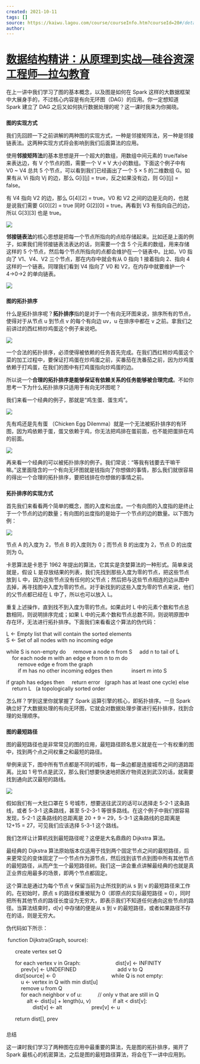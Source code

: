 ```yaml
---
created: 2021-10-11
tags: []
source: https://kaiwu.lagou.com/course/courseInfo.htm?courseId=20#/detail/pc?id=524
author: 
---
```


# [数据结构精讲：从原理到实战—硅谷资深工程师—拉勾教育](https://kaiwu.lagou.com/course/courseInfo.htm?courseId=20#/detail/pc?id=524)


在上一讲中我们学习了图的基本概念，以及图是如何在 Spark 这样的大数据框架中大展身手的，不过核心内容是有向无环图（DAG）的应用。你一定想知道 Spark 建立了 DAG 之后又如何执行数据处理的呢？这一课时我来为你揭晓。  

### 

**图的实现方式**

我们先回顾一下之前讲解的两种图的实现方式，一种是邻接矩阵法，另一种是邻接链表法。这两种实现方式将会影响到我们后面算法的应用。

使用**邻接矩阵法**的基本思想是开一个超大的数组，用数组中间元素的 true/false 来表达边，有 V 个节点的图，需要一个 V × V 大小的数组。下面这个例子中有 V0 ~ V4 总共 5 个节点，可以看到我们已经画出了一个 5 × 5 的二维数组 G。如果有从 Vi 指向 Vj 的边，那么 G\[i\]\[j\] = true，反之如果没有边，则 G\[i\]\[j\] = false。

有 V4 指向 V2 的边，那么 G\[4\]\[2\] = true。V0 和 V2 之间的边是无向的，也就是说我们需要 G\[0\]\[2\] = true 同时 G\[2\]\[0\] = true。再看到 V3 有指向自己的边，所以 G\[3\]\[3\] 也是 true。

![](https://s0.lgstatic.com/i/image3/M01/68/BA/Cgq2xl5PhMCAeUfMAAGzC982uo4755.png)

**邻接链表法**的核心思想是把每一个节点所指向的点给存储起来。比如还是上面的例子，如果我们用邻接链表法表达的话，则需要一个含 5 个元素的数组，用来存储这样的 5 个节点，然后每个节点所指向的点都会维护在一个链表中。比如，V0 指向了 V1、V4、V2 三个节点，那在内存中就会有从 0 指向 1 接着指向 2、指向 4 这样的一个链表。同理我们看到 V4 指向了 V0 和 V2，在内存中就要维护一个 4→0→2 的单向链表。

![](https://s0.lgstatic.com/i/image3/M01/68/BA/Cgq2xl5PhP6AOqjUAAJeI18cJBs969.png)

### 

**图的拓扑排序**

什么是拓扑排序呢？**拓扑排序**指的是对于一个有向无环图来说，排序所有的节点，使得对于从节点 u 到节点 v 的每个有向边 uv，u 在排序中都在 v 之前。拿我们之前讲过的西红柿炒鸡蛋这个例子来说吧。

![](https://s0.lgstatic.com/i/image3/M01/68/BA/Cgq2xl5PhRiASCvUAAEg6MYD32c725.png)

一个合法的拓扑排序，必须使得被依赖的任务首先完成。在我们西红柿炒鸡蛋这个菜的加工过程中，要保证打鸡蛋在炒鸡蛋之前，买番茄在洗番茄之前，因为炒鸡蛋依赖于打鸡蛋，在我们的图中有打鸡蛋指向炒鸡蛋的边。

所以说一个**合理的拓扑排序是能够保证有依赖关系的任务能够被合理完成**。不如你思考一下为什么拓扑排序只适用于有向无环图呢？

我们来看一个经典的例子，那就是“鸡生蛋、蛋生鸡”。

![](https://s0.lgstatic.com/i/image3/M01/68/BA/Cgq2xl5PhTaATFu_AADm09R0Qrs108.png)

先有鸡还是先有蛋 （Chicken Egg Dilemma）就是一个无法被拓扑排序的有环图，因为鸡依赖于蛋，蛋又依赖于鸡，你无法把鸡排在蛋前面，也不能把蛋排在鸡的前面。

![](https://s0.lgstatic.com/i/image3/M01/68/BA/Cgq2xl5PhVmABMV-AACqQHeznac129.png)

再来看一个经典的可以被拓扑排序的例子。我们常说：“等我有钱要去干嘛干嘛。”这里面隐含的一个有向无环图就是钱指向了你想做的事情，那么我们就很容易的得出一个合理的拓扑排序，要把钱排在你想做的事情之前。

### 

**拓扑排序的实现方式**

首先我们来看看两个简单的概念，图的入度和出度。一个有向图的入度指的是终止于一个节点的边的数量；有向图的出度指的是始于一个节点的边的数量。以下图为例：

![](https://s0.lgstatic.com/i/image3/M01/68/BA/Cgq2xl5PhXqAHIPnAAFlOiiY74g976.png)

节点 A 的入度为 2，节点 B 的入度则为 0；而节点 B 的出度为 2，节点 D 的出度则为 0。

卡恩算法是卡恩于 1962 年提出的算法，它其实是贪婪算法的一种形式。简单来说就是，假设 L 是存放结果的列表，我们先找到那些入度为零的节点，把这些节点放到 L 中，因为这些节点没有任何的父节点；然后把与这些节点相连的边从图中去掉，再寻找图中入度为零的节点。对于新找到的这些入度为零的节点来说，他们的父节点都已经在 L 中了，所以也可以放入 L。

重复上述操作，直到找不到入度为零的节点。如果此时 L 中的元素个数和节点总数相同，则说明排序完成；如果 L 中的元素个数和节点总数不同，则说明原图中存在环，无法进行拓扑排序。下面我们来看看这个算法的伪代码：

L ← Empty list that will contain the sorted elements
S ← Set of all nodes with no incoming edge

while S is non-empty do
    remove a node n from S
    add n to tail of L
    for each node m with an edge e from n to m do
        remove edge e from the graph
        if m has no other incoming edges then
            insert m into S

if graph has edges then
    return error   (graph has at least one cycle)
else 
    return L   (a topologically sorted order

怎么样？学到这里你就掌握了 Spark 运算引擎的核心，即拓扑排序。一旦 Spark 确立好了大数据处理的有向无环图，它就会对数据处理步骤进行拓扑排序，找到合理的处理顺序。

### 

**图的最短路径**

图的最短路径也是非常常见的图的应用，最短路径顾名思义就是在一个有权重的图中，找到两个点之间权重之和最短的路径。

举例来说下，图中所有节点都是不同的城市，每一条边都是连接城市之间的道路距离。比如 1 号节点是武汉，那么我们想要快速地把医疗物资送到武汉的话，就需要找到通向武汉最短的路线。

![](https://s0.lgstatic.com/i/image3/M01/68/BB/Cgq2xl5PhcKAUl9LAAF9nDbbVCQ658.png)

假如我们有一大批口罩在 5 号城市，想要送往武汉的话可以选择走 5-2-1 这条路线，或者 5-3-1 这条路线，甚至 5-2-3-1 等很多路线。在这个例子中我们很容易发现，5-2-1 这条路线的总距离是 20 + 9 = 29，5-3-1 这条路线的总距离是 12+15 = 27，可见我们应该选择 5-3-1 这个路线。

我们怎样让计算机找到最短路径呢？这便是大名鼎鼎的 Dijkstra 算法。

最经典的 Dijkstra 算法原始版本仅适用于找到两个固定节点之间的最短路径，后来更常见的变体固定了一个节点作为源节点，然后找到该节点到图中所有其他节点的最短路径，从而产生一个最短路径树。我们这一讲会重点讲解最经典的也就是真正业界应用最多的场景，即两个节点都固定。

这个算法是通过为每个节点 v 保留当前为止所找到的从 s 到 v 的最短路径来工作的。在初始时，原点 s 的路径权重被赋为 0（即原点的实际最短路径 = 0），同时把所有其他节点的路径长度设为无穷大，即表示我们不知道任何通向这些节点的路径。当算法结束时，d\[v\] 中存储的便是从 s 到 v 的最短路径，或者如果路径不存在的话，则是无穷大。

伪代码如下所示：

 function Dijkstra(Graph, source):

      create vertex set Q

      for each vertex v in Graph:             
          dist\[v\] ← INFINITY                  
          prev\[v\] ← UNDEFINED                 
          add v to Q                      
      dist\[source\] ← 0                        
      
      while Q is not empty:
          u ← vertex in Q with min dist\[u\]    
                                              
          remove u from Q 
          
          for each neighbor v of u:           // only v that are still in Q
              alt ← dist\[u\] + length(u, v)
              if alt < dist\[v\]:               
                  dist\[v\] ← alt 
                  prev\[v\] ← u 

      return dist\[\], prev

### 

总结

这一课时我们学习了两种图在应用中最重要的算法，先是图的拓扑排序，揭开了 Spark 最核心的机密算法，之后是图的最短路径算法，将会在下一讲中应用到。
